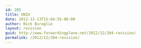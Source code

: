 ```yaml
---
id: 205
title: UNIX
date: 2012-12-13T15:04:55-06:00
author: Nick Buraglio
layout: revision
guid: http://www.forwardingplane.net/2012/12/204-revision/
permalink: /2012/12/204-revision/
---
```


